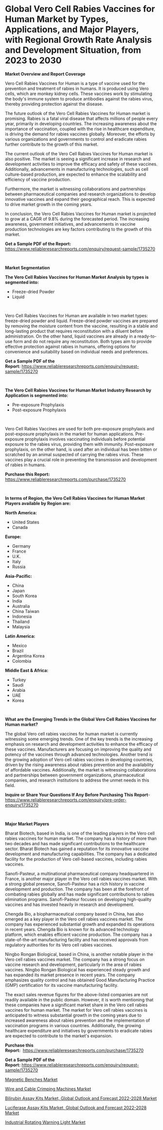 <p><h1>Global Vero Cell Rabies Vaccines for Human Market by Types, Applications, and Major Players, with Regional Growth Rate Analysis and Development Situation, from 2023 to 2030</h1></p><p><strong>Market Overview and Report Coverage</strong></p>
<p><p>Vero Cell Rabies Vaccines for Human is a type of vaccine used for the prevention and treatment of rabies in humans. It is produced using Vero cells, which are monkey kidney cells. These vaccines work by stimulating the body's immune system to produce antibodies against the rabies virus, thereby providing protection against the disease.</p><p>The future outlook of the Vero Cell Rabies Vaccines for Human market is promising. Rabies is a fatal viral disease that affects millions of people every year, primarily in developing countries. The increasing awareness about the importance of vaccination, coupled with the rise in healthcare expenditure, is driving the demand for rabies vaccines globally. Moreover, the efforts by various organizations and governments to control and eradicate rabies further contribute to the growth of this market.</p><p>The current outlook of the Vero Cell Rabies Vaccines for Human market is also positive. The market is seeing a significant increase in research and development activities to improve the efficacy and safety of these vaccines. Additionally, advancements in manufacturing technologies, such as cell culture-based production, are expected to enhance the scalability and efficiency of vaccine production.</p><p>Furthermore, the market is witnessing collaborations and partnerships between pharmaceutical companies and research organizations to develop innovative vaccines and expand their geographical reach. This is expected to drive market growth in the coming years.</p><p>In conclusion, the Vero Cell Rabies Vaccines for Human market is projected to grow at a CAGR of 9.8% during the forecasted period. The increasing awareness, government initiatives, and advancements in vaccine production technologies are key factors contributing to the growth of this market.</p></p>
<p><strong>Get a Sample PDF of the Report:</strong> <a href="https://www.reliableresearchreports.com/enquiry/request-sample/1735270">https://www.reliableresearchreports.com/enquiry/request-sample/1735270</a></p>
<p>&nbsp;</p>
<p><strong>Market Segmentation</strong></p>
<p><strong>The Vero Cell Rabies Vaccines for Human Market Analysis by types is segmented into:</strong></p>
<p><ul><li>Freeze-dried Powder</li><li>Liquid</li></ul></p>
<p>&nbsp;</p>
<p><p>Vero Cell Rabies Vaccines for Human are available in two market types: freeze-dried powder and liquid. Freeze-dried powder vaccines are prepared by removing the moisture content from the vaccine, resulting in a stable and long-lasting product that requires reconstitution with a diluent before administration. On the other hand, liquid vaccines are already in a ready-to-use form and do not require any reconstitution. Both types aim to provide effective protection against rabies in humans, offering options for convenience and suitability based on individual needs and preferences.</p></p>
<p><strong>Get a Sample PDF of the Report:</strong>&nbsp;<a href="https://www.reliableresearchreports.com/enquiry/request-sample/1735270">https://www.reliableresearchreports.com/enquiry/request-sample/1735270</a></p>
<p>&nbsp;</p>
<p><strong>The Vero Cell Rabies Vaccines for Human Market Industry Research by Application is segmented into:</strong></p>
<p><ul><li>Pre-exposure Prophylaxis</li><li>Post-exposure Prophylaxis</li></ul></p>
<p>&nbsp;</p>
<p><p>Vero Cell Rabies Vaccines are used for both pre-exposure prophylaxis and post-exposure prophylaxis in the market for human applications. Pre-exposure prophylaxis involves vaccinating individuals before potential exposure to the rabies virus, providing them with immunity. Post-exposure prophylaxis, on the other hand, is used after an individual has been bitten or scratched by an animal suspected of carrying the rabies virus. These vaccines play a crucial role in preventing the transmission and development of rabies in humans.</p></p>
<p><strong>Purchase this Report:</strong>&nbsp; <a href="https://www.reliableresearchreports.com/purchase/1735270">https://www.reliableresearchreports.com/purchase/1735270</a></p>
<p>&nbsp;</p>
<p><strong>In terms of Region, the Vero Cell Rabies Vaccines for Human Market Players available by Region are:</strong></p>
<p>
    <p> <strong> North America: </strong>
        <ul>
            <li>United States</li>
            <li>Canada</li>
        </ul>
        </p> 
    <p> <strong> Europe: </strong>
        <ul>
            <li>Germany</li>
            <li>France</li>
            <li>U.K.</li>
            <li>Italy</li>
            <li>Russia</li>
        </ul>
        </p> 
    <p> <strong> Asia-Pacific: </strong>
        <ul>
            <li>China</li>
            <li>Japan</li>
            <li>South Korea</li>
            <li>India</li>
            <li>Australia</li>
            <li>China Taiwan</li>
            <li>Indonesia</li>
            <li>Thailand</li>
            <li>Malaysia</li>
        </ul>
        </p> 
    <p> <strong> Latin America: </strong>
        <ul>
            <li>Mexico</li>
            <li>Brazil</li>
            <li>Argentina Korea</li>
            <li>Colombia</li>
        </ul>
        </p> 
    <p> <strong> Middle East & Africa: </strong>
        <ul>
            <li>Turkey</li>
            <li>Saudi</li>
            <li>Arabia</li>
            <li>UAE</li>
            <li>Korea</li>
        </ul>
    </p>
    </p>
<p>&nbsp;</p>
<p><strong>What are the Emerging Trends in the Global Vero Cell Rabies Vaccines for Human market?</strong></p>
<p><p>The global Vero cell rabies vaccines for human market is currently witnessing some emerging trends. One of the key trends is the increasing emphasis on research and development activities to enhance the efficacy of these vaccines. Manufacturers are focusing on improving the quality and potency of the vaccines through advanced technologies. Another trend is the growing adoption of Vero cell rabies vaccines in developing countries, driven by the rising awareness about rabies prevention and the availability of affordable vaccines. Additionally, the market is witnessing collaborations and partnerships between government organizations, pharmaceutical companies, and research institutions to address the unmet needs in this field.</p></p>
<p><strong>Inquire or Share Your Questions If Any Before Purchasing This Report</strong>- <a href="https://www.reliableresearchreports.com/enquiry/pre-order-enquiry/1735270">https://www.reliableresearchreports.com/enquiry/pre-order-enquiry/1735270</a></p>
<p>&nbsp;</p>
<p><strong>Major Market Players</strong></p>
<p><p>Bharat Biotech, based in India, is one of the leading players in the Vero cell rabies vaccines for human market. The company has a history of more than two decades and has made significant contributions to the healthcare sector. Bharat Biotech has gained a reputation for its innovative vaccine development and manufacturing capabilities. The company has a dedicated facility for the production of Vero cell-based vaccines, including rabies vaccines. </p><p>Sanofi-Pasteur, a multinational pharmaceutical company headquartered in France, is another major player in the Vero cell rabies vaccines market. With a strong global presence, Sanofi-Pasteur has a rich history in vaccine development and production. The company has been at the forefront of combating rabies globally and has made significant contributions to rabies elimination programs. Sanofi-Pasteur focuses on developing high-quality vaccines and has invested heavily in research and development. </p><p>Chengda Bio, a biopharmaceutical company based in China, has also emerged as a key player in the Vero cell rabies vaccines market. The company has experienced substantial growth and expanded its operations in recent years. Chengda Bio is known for its advanced technology platform, which enables efficient vaccine production. The company has a state-of-the-art manufacturing facility and has received approvals from regulatory authorities for its Vero cell rabies vaccines.</p><p>Ningbo Rongan Biological, based in China, is another notable player in the Vero cell rabies vaccines market. The company has a strong focus on vaccine research and development, particularly in the area of rabies vaccines. Ningbo Rongan Biological has experienced steady growth and has expanded its market presence in recent years. The company emphasizes quality control and has obtained Good Manufacturing Practice (GMP) certification for its vaccine manufacturing facility.</p><p>The exact sales revenue figures for the above-listed companies are not readily available in the public domain. However, it is worth mentioning that these companies have a significant market share in the Vero cell rabies vaccines for human market. The market for Vero cell rabies vaccines is anticipated to witness substantial growth in the coming years due to increased awareness about rabies prevention and the implementation of vaccination programs in various countries. Additionally, the growing healthcare expenditure and initiatives by governments to eradicate rabies are expected to contribute to the market's expansion.</p></p>
<p><strong>Purchase this Report:</strong>&nbsp;&nbsp;<a href="https://www.reliableresearchreports.com/purchase/1735270">https://www.reliableresearchreports.com/purchase/1735270</a></p>
<p></p>
<p><strong>Get a Sample PDF of the Report:</strong>&nbsp;<a href="https://www.reliableresearchreports.com/enquiry/request-sample/1735270">https://www.reliableresearchreports.com/enquiry/request-sample/1735270</a></p>
<p><p><a href="https://www.linkedin.com/pulse/magnetic-benches-market-research-report-unlocks-analysis/">Magnetic Benches Market</a></p><p><a href="https://www.linkedin.com/pulse/wire-cable-crimping-machines-market-research-report-provides/">Wire and Cable Crimping Machines Market</a></p><p><a href="https://medium.com/@v27092023/bilirubin-assay-kits-market-global-outlook-and-forecast-2022-2028-market-insight-market-trends-901f7bf42919">Bilirubin Assay Kits Market, Global Outlook and Forecast 2022-2028 Market</a></p><p><a href="https://medium.com/@v25590012/luciferase-assay-kits-market-global-outlook-and-forecast-2022-2028-market-size-cagr-trends-22ae7525cbe3">Luciferase Assay Kits Market, Global Outlook and Forecast 2022-2028 Market</a></p><p><a href="https://www.linkedin.com/pulse/industrial-rotating-warning-light-market-challenges-opportunities/">Industrial Rotating Warning Light Market</a></p></p>